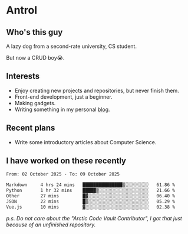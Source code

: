 # Antrol

## Who's this guy

A lazy dog from a second-rate university, CS student.

But now a CRUD boy😭.

## Interests

* Enjoy creating new projects and repositories, but never finish them.
* Front-end development, just a beginner.
* Making gadgets.
* Writing something in my personal [blog](https://blog.antrol.xyz/).

## Recent plans

* Write some introductory articles about Computer Science.

<!--
* Try to develop a website for [Anime4KCPP](https://github.com/TianZerL/Anime4KCPP).
* Develop a Markdown renderer which user can customize its css, of course it is GUI-based.~~(If I could finish  it before getting bored)~~
* Work with my [teammates](https://github.com/SWJTU-Lazy-Dogs).
* Find something interests me, as a hobby after finishing my ~~boring~~ homework.
-->

## I have worked on these recently

<!--START_SECTION:waka-->

```txt
From: 02 October 2025 - To: 09 October 2025

Markdown     4 hrs 24 mins   ███████████████▒░░░░░░░░░   61.86 %
Python       1 hr 32 mins    █████▒░░░░░░░░░░░░░░░░░░░   21.66 %
Other        27 mins         █▓░░░░░░░░░░░░░░░░░░░░░░░   06.40 %
JSON         22 mins         █▒░░░░░░░░░░░░░░░░░░░░░░░   05.29 %
Vue.js       10 mins         ▓░░░░░░░░░░░░░░░░░░░░░░░░   02.38 %
```

<!--END_SECTION:waka-->

*p.s.  Do not care about the "Arctic Code Vault Contributor", I got that just because of an unfinished repository.*

<!--
**qzmlgfj/qzmlgfj** is a ✨ _special_ ✨ repository because its `README.md` (this file) appears on your GitHub profile.

Here are some ideas to get you started:

- 🔭 I’m currently working on ...
- 🌱 I’m currently learning ...
- 👯 I’m looking to collaborate on ...
- 🤔 I’m looking for help with ...
- 💬 Ask me about ...
- 📫 How to reach me: ...
- 😄 Pronouns: ...
- ⚡ Fun fact: ...
-->
